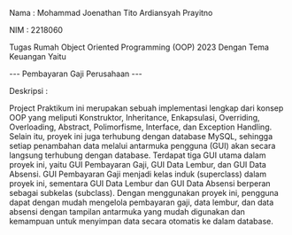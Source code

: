 Nama : Mohammad Joenathan Tito Ardiansyah Prayitno

NIM  : 2218060

Tugas Rumah Object Oriented Programming (OOP) 2023
Dengan Tema Keuangan Yaitu

--- Pembayaran Gaji Perusahaan ---

Deskripsi :

Project Praktikum ini merupakan sebuah implementasi lengkap dari konsep OOP yang meliputi Konstruktor, Inheritance, Enkapsulasi, 
Overriding, Overloading, Abstract, Polimorfisme, Interface, dan Exception Handling. Selain itu, proyek ini juga terhubung dengan 
database MySQL, sehingga setiap penambahan data melalui antarmuka pengguna (GUI) akan secara langsung terhubung dengan database. 
Terdapat tiga GUI utama dalam proyek ini, yaitu GUI Pembayaran Gaji, GUI Data Lembur, dan GUI Data Absensi. GUI Pembayaran Gaji 
menjadi kelas induk (superclass) dalam proyek ini, sementara GUI Data Lembur dan GUI Data Absensi berperan sebagai subkelas (subclass). 
Dengan menggunakan proyek ini, pengguna dapat dengan mudah mengelola pembayaran gaji, data lembur, dan data absensi dengan tampilan 
antarmuka yang mudah digunakan dan kemampuan untuk menyimpan data secara otomatis ke dalam database.
